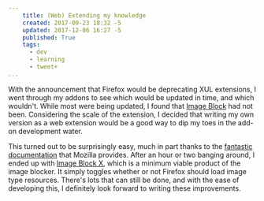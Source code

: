 ```yaml
---
    title: (Web) Extending my knowledge
    created: 2017-09-23 18:32 -5
    updated: 2017-12-06 16:27 -5
    published: True
    tags:
      - dev
      - learning
      - tweet+
...
```


With the announcement that Firefox would be deprecating XUL extensions,
I went through my addons to see which would be updated in time,
and which wouldn't. While most were being updated, I found that
[Image Block](https://addons.mozilla.org/en-us/firefox/addon/image-block/)
had not been. Considering the scale of the extension, I decided that
writing my own version as a web extension would be a good way to dip my
toes in the add-on development water.

This turned out to be surprisingly easy, much in part thanks to the
[fantastic documentation](https://developer.mozilla.org/en-US/Add-ons/WebExtensions)
that Mozilla provides. After an hour or two banging around, I ended up with
[Image Block X](https://addons.mozilla.org/en-US/firefox/addon/image-block-x/), which is a minimum viable product of the image blocker. It simply
toggles whether or not Firefox should load image type resources. There's
lots that can still be done, and with the ease of developing this, I
definitely look forward to writing these improvements.

